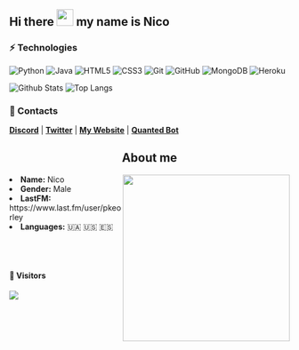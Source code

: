 ## Hi there <img src="https://raw.githubusercontent.com/aemmadi/aemmadi/master/wave.gif" width="30"> my name is Nico
### ⚡ Technologies
![Python](https://img.shields.io/badge/-Python-black?style=flat-square&logo=Python)
![Java](https://img.shields.io/badge/-java-E34A86?style=flat-square&logo=java)
![HTML5](https://img.shields.io/badge/-HTML5-E34F26?style=flat-square&logo=html5&logoColor=white)
![CSS3](https://img.shields.io/badge/-CSS3-1572B6?style=flat-square&logo=css3)
![Git](https://img.shields.io/badge/-Git-black?style=flat-square&logo=git)
![GitHub](https://img.shields.io/badge/-GitHub-181717?style=flat-square&logo=github)
![MongoDB](https://img.shields.io/badge/-MongoDB-black?style=flat-square&logo=mongodb)
![Heroku](https://img.shields.io/badge/-Heroku-430098?style=flat-square&logo=heroku)

![Github Stats](https://github-readme-stats.vercel.app/api?username=pkeorley&count_private=true&show_icons=true&include_all_commits=true)
![Top Langs](https://github-readme-stats.vercel.app/api/top-langs/?username=pkeorley&hide=TeX&layout=compact)

### 📝 Contacts
<p>
    <strong><a target="_blank" href="https://discord.com/users/762805351242268702">Discord</a></strong> |
    <strong><a target="_blank" href="https://twitter.com/pkeorley">Twitter</a></strong> |
    <strong><a target="_blank" href="https://pkeorley.xyz">My Website</a></strong> |
    <strong><a target="_blank" href="https://pkeorley.xyz/i/quanted-invite">Quanted Bot</a></strong>
</p>

<div>
    <h2 align="center">About me</h2>
    <div align="center">
        <img height="300" src="https://spotify-github-profile.vercel.app/api/view?uid=v2bdqm6yljgpwqjbc8l6xifi7&cover_image=true&theme=default" align="right">
    </div>
    <li><b>Name:</b> Nico</li>
    <li><b>Gender:</b> Male</li>
    <li><b>LastFM:</b> https://www.last.fm/user/pkeorley</li>
    <li><b>Languages:</b> 🇺🇦 🇺🇸 🇪🇸</li>
    <br><br><br>
    </div>
<div>

#### 👀 Visitors
<img src="https://visitor-badge.laobi.icu/badge?page_id=pkeorley.pkeorley"></img>
